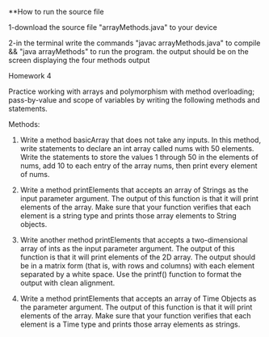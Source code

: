 **How to run the source file

1-download the source file "arrayMethods.java" to your device

2-in the terminal write the commands "javac arrayMethods.java"  to compile 
&& "java arrayMethods" to run the program. 
the output should be on the screen displaying the four methods output

Homework 4


Practice working with arrays and polymorphism with method overloading; pass-by-value and scope of
variables by writing the following methods and statements.

Methods:

1. Write a method basicArray that does not take any inputs. In this method, write statements to
declare an int array called nums with 50 elements. Write the statements to store the values 1
through 50 in the elements of nums, add 10 to each entry of the array nums, then print every
element of nums.

2. Write a method printElements that accepts an array of Strings as the input parameter argument.
The output of this function is that it will print elements of the array. Make sure that your function
verifies that each element is a string type and prints those array elements to String objects.

3. Write another method printElements that accepts a two-dimensional array of ints as the input
parameter argument. The output of this function is that it will print elements of the 2D array. The
output should be in a matrix form (that is, with rows and columns) with each element separated
by a white space. Use the printf() function to format the output with clean alignment.

4. Write a method printElements that accepts an array of Time Objects as the parameter argument.
The output of this function is that it will print elements of the array. Make sure that your function
verifies that each element is a Time type and prints those array elements as strings.

